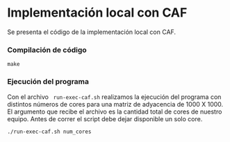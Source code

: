 # Implementación local con CAF
Se presenta el código de la implementación local con CAF.

### Compilación de código

```
make
```
### Ejecución del programa

Con el archivo ``` run-exec-caf.sh``` realizamos la ejecución del programa con distintos números de cores para una matriz de adyacencia de 1000 X 1000. El argumento que recibe el archivo es la cantidad total de cores de nuestro equipo. Antes de correr el script debe dejar disponible un solo core. 

```
./run-exec-caf.sh num_cores
```